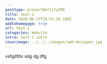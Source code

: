 ```yaml
---
posttype: projectNetlifyCMS
title: test-1
date: 2020-06-27T14:51:10.188Z
addtohomepage: true
url: test-1
categories: Website
intro: test-1 intro
coverimage: ../../../images/web-designer.jpg
---
```

vsfgdfdv  sdg dg dfg